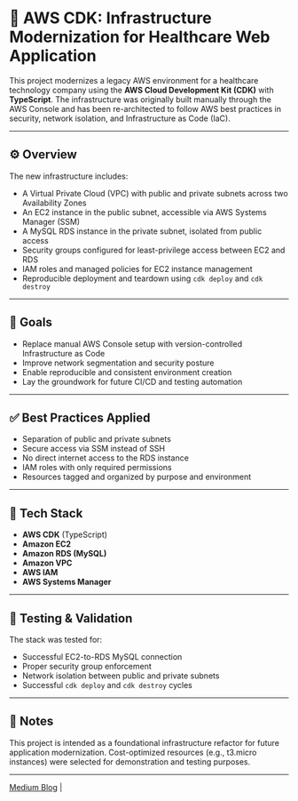 # 🏥 AWS CDK: Infrastructure Modernization for Healthcare Web Application

This project modernizes a legacy AWS environment for a healthcare technology company using the **AWS Cloud Development Kit (CDK)** with **TypeScript**. The infrastructure was originally built manually through the AWS Console and has been re-architected to follow AWS best practices in security, network isolation, and Infrastructure as Code (IaC).

---

## ⚙️ Overview

The new infrastructure includes:

- A Virtual Private Cloud (VPC) with public and private subnets across two Availability Zones
- An EC2 instance in the public subnet, accessible via AWS Systems Manager (SSM)
- A MySQL RDS instance in the private subnet, isolated from public access
- Security groups configured for least-privilege access between EC2 and RDS
- IAM roles and managed policies for EC2 instance management
- Reproducible deployment and teardown using `cdk deploy` and `cdk destroy`

---

## 🎯 Goals

- Replace manual AWS Console setup with version-controlled Infrastructure as Code
- Improve network segmentation and security posture
- Enable reproducible and consistent environment creation
- Lay the groundwork for future CI/CD and testing automation

---

## ✅ Best Practices Applied

- Separation of public and private subnets
- Secure access via SSM instead of SSH
- No direct internet access to the RDS instance
- IAM roles with only required permissions
- Resources tagged and organized by purpose and environment

---

## 📁 Tech Stack

- **AWS CDK** (TypeScript)
- **Amazon EC2**
- **Amazon RDS (MySQL)**
- **Amazon VPC**
- **AWS IAM**
- **AWS Systems Manager**

---

## 🧪 Testing & Validation

The stack was tested for:

- Successful EC2-to-RDS MySQL connection
- Proper security group enforcement
- Network isolation between public and private subnets
- Successful `cdk deploy` and `cdk destroy` cycles

---

## 🧾 Notes

This project is intended as a foundational infrastructure refactor for future application modernization. Cost-optimized resources (e.g., t3.micro instances) were selected for demonstration and testing purposes.

---



[Medium Blog](https://medium.com/@yourusername) | 

